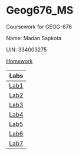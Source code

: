 # Geog676_MS

Coursework for GEOG-676

Name: Madan Sapkota

UIN: 334003275

[Homework](./Homework)

|Labs|
|:--:|
|[Lab1](Labs/Lab1/README.md)|
|[Lab2](Labs/Lab2/lab02.py)|
|[Lab3](Labs/Lab3/README.md)|
|[Lab4](Labs/Lab1/README.md)|
|[Lab5](Labs/Lab1/README.md)|
|[Lab6](Labs/Lab1/README.md)|
|[Lab7](Labs/Lab1/README.md)|